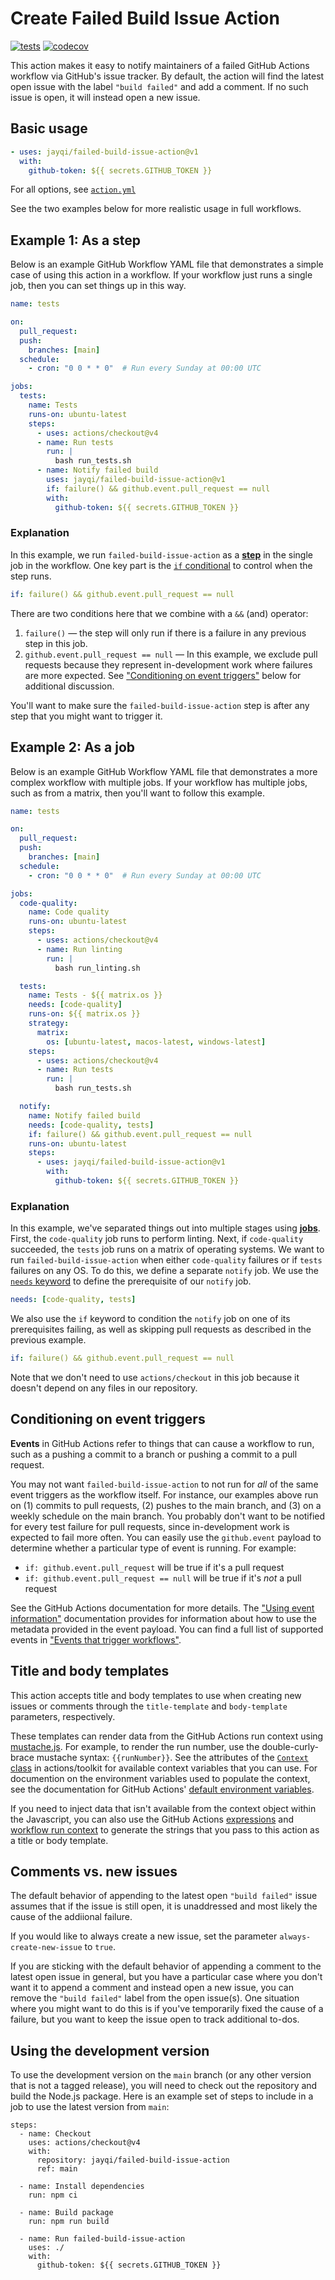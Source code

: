 # Create Failed Build Issue Action

[![tests](https://github.com/jayqi/failed-build-issue-action/actions/workflows/tests.yml/badge.svg?branch=main)](https://github.com/jayqi/failed-build-issue-action/actions/workflows/tests.yml) [![codecov](https://codecov.io/github/jayqi/failed-build-issue-action/branch/main/graph/badge.svg?token=LKAEGPVU4N)](https://codecov.io/github/jayqi/failed-build-issue-action)

This action makes it easy to notify maintainers of a failed GitHub Actions workflow via GitHub's issue tracker. By default, the action will find the latest open issue with the label `"build failed"` and add a comment. If no such issue is open, it will instead open a new issue.

## Basic usage

```yml
- uses: jayqi/failed-build-issue-action@v1
  with:
    github-token: ${{ secrets.GITHUB_TOKEN }}
```

For all options, see [`action.yml`](./action.yml)

See the two examples below for more realistic usage in full workflows.

## Example 1: As a step

Below is an example GitHub Workflow YAML file that demonstrates a simple case of using this action in a workflow. If your workflow just runs a single job, then you can set things up in this way. 

```yml
name: tests

on:
  pull_request:
  push:
    branches: [main]
  schedule:
    - cron: "0 0 * * 0"  # Run every Sunday at 00:00 UTC

jobs:
  tests:
    name: Tests
    runs-on: ubuntu-latest
    steps:
      - uses: actions/checkout@v4
      - name: Run tests
        run: |
          bash run_tests.sh
      - name: Notify failed build
        uses: jayqi/failed-build-issue-action@v1
        if: failure() && github.event.pull_request == null
        with:
          github-token: ${{ secrets.GITHUB_TOKEN }}
```

### Explanation

In this example, we run `failed-build-issue-action` as a [**step**](https://docs.github.com/en/actions/learn-github-actions/understanding-github-actions#the-components-of-github-actions) in the single job in the workflow. One key part is the [`if` conditional](https://docs.github.com/en/actions/using-workflows/workflow-syntax-for-github-actions#jobsjob_idstepsif) to control when the step runs. 

```yml
if: failure() && github.event.pull_request == null
```

There are two conditions here that we combine with a `&&` (and) operator:

1. `failure()` — the step will only run if there is a failure in any previous step in this job.
2. `github.event.pull_request == null` — In this example, we exclude pull requests because they represent in-development work where failures are more expected. See ["Conditioning on event triggers"](#conditioning-on-event-triggers) below for additional discussion.

You'll want to make sure the `failed-build-issue-action` step is after any step that you might want to trigger it. 

## Example 2: As a job

Below is an example GitHub Workflow YAML file that demonstrates a more complex workflow with multiple jobs. If your workflow has multiple jobs, such as from a matrix, then you'll want to follow this example.

```yml
name: tests

on:
  pull_request:
  push:
    branches: [main]
  schedule:
    - cron: "0 0 * * 0"  # Run every Sunday at 00:00 UTC

jobs:
  code-quality:
    name: Code quality
    runs-on: ubuntu-latest
    steps:
      - uses: actions/checkout@v4
      - name: Run linting
        run: |
          bash run_linting.sh

  tests:
    name: Tests - ${{ matrix.os }}
    needs: [code-quality]
    runs-on: ${{ matrix.os }}
    strategy:
      matrix:
        os: [ubuntu-latest, macos-latest, windows-latest]
    steps:
      - uses: actions/checkout@v4
      - name: Run tests
        run: |
          bash run_tests.sh

  notify:
    name: Notify failed build
    needs: [code-quality, tests]
    if: failure() && github.event.pull_request == null
    runs-on: ubuntu-latest
    steps:
      - uses: jayqi/failed-build-issue-action@v1
        with:
          github-token: ${{ secrets.GITHUB_TOKEN }}
```

### Explanation

In this example, we've separated things out into multiple stages using [**jobs**](https://docs.github.com/en/actions/using-jobs/using-jobs-in-a-workflow). First, the `code-quality` job runs to perform linting. Next, if `code-quality` succeeded, the `tests` job runs on a matrix of operating systems. We want to run `failed-build-issue-action` when either `code-quality` failures or if `tests` failures on any OS. To do this, we define a separate `notify` job. We use the [`needs` keyword](https://docs.github.com/en/actions/using-jobs/using-jobs-in-a-workflow#defining-prerequisite-jobs) to define the prerequisite of our `notify` job. 

```yml
needs: [code-quality, tests]
```

We also use the `if` keyword to condition the `notify` job on one of its prerequisites failing, as well as skipping pull requests as described in the previous example.

```yml
if: failure() && github.event.pull_request == null
```

Note that we don't need to use `actions/checkout` in this job because it doesn't depend on any files in our repository.  

## Conditioning on event triggers

**Events** in GitHub Actions refer to things that can cause a workflow to run, such as a pushing a commit to a branch or pushing a commit to a pull request. 

You may not want `failed-build-issue-action` to not run for _all_ of the same event triggers as the workflow itself. For instance, our examples above run on (1) commits to pull requests, (2) pushes to the main branch, and (3) on a weekly schedule on the main branch. You probably don't want to be notified for every test failure for pull requests, since in-development work is expected to fail more often. You can easily use the `github.event` payload to determine whether a particular type of event is running. For example:

- `if: github.event.pull_request` will be true if it's a pull request
- `if: github.event.pull_request == null` will be true if it's _not_ a pull request

See the GitHub Actions documentation for more details. The ["Using event information"](https://docs.github.com/en/actions/using-workflows/triggering-a-workflow#using-event-information) documentation provides for information about how to use the metadata provided in the event payload. You can find a full list of supported events in ["Events that trigger workflows"](https://docs.github.com/en/actions/using-workflows/events-that-trigger-workflows).

## Title and body templates

This action accepts title and body templates to use when creating new issues or comments through the `title-template` and `body-template` parameters, respectively.

These templates can render data from the GitHub Actions run context using [mustache.js](https://github.com/janl/mustache.js/). For example, to render the run number, use the double-curly-brace mustache syntax: `{{runNumber}}`. See the attributes of the [`Context` class](https://github.com/actions/toolkit/blob/main/packages/github/src/context.ts) in actions/toolkit for available context variables that you can use. For documention on the environment variables used to populate the context, see the documentation for GitHub Actions' [default environment variables](https://docs.github.com/en/actions/learn-github-actions/variables#default-environment-variables).

If you need to inject data that isn't available from the context object within the Javascript, you can also use the GitHub Actions [expressions](https://docs.github.com/en/actions/learn-github-actions/expressions) and [workflow run context](https://docs.github.com/en/actions/learn-github-actions/contexts) to generate the strings that you pass to this action as a title or body template.

## Comments vs. new issues

The default behavior of appending to the latest open `"build failed"` issue assumes that if the issue is still open, it is unaddressed and most likely the cause of the addiional failure.

If you would like to always create a new issue, set the parameter `always-create-new-issue` to `true`.

If you are sticking with the default behavior of appending a comment to the latest open issue in general, but you have a particular case where you don't want it to append a comment and instead open a new issue, you can remove the `"build failed"` label from the open issue(s). One situation where you might want to do this is if you've temporarily fixed the cause of a failure, but you want to keep the issue open to track additional to-dos.

## Using the development version

To use the development version on the `main` branch (or any other version that is not a tagged release), you will need to check out the repository and build the Node.js package. Here is an example set of steps to include in a job to use the latest version from `main`:

```
steps:
  - name: Checkout
    uses: actions/checkout@v4
    with:
      repository: jayqi/failed-build-issue-action
      ref: main

  - name: Install dependencies
    run: npm ci

  - name: Build package
    run: npm run build

  - name: Run failed-build-issue-action
    uses: ./
    with:
      github-token: ${{ secrets.GITHUB_TOKEN }}
```
